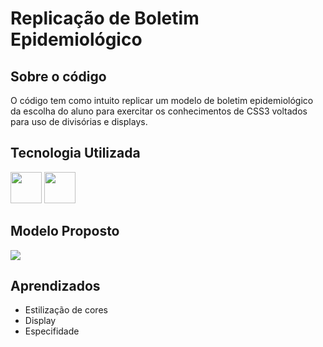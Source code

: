 # Replicação de Boletim Epidemiológico

<h2>Sobre o código</h2>
<p>O código tem como intuito replicar um modelo de boletim epidemiológico da escolha do aluno para exercitar os conhecimentos de CSS3 voltados para uso de divisórias e displays.</p>
<h2>Tecnologia Utilizada</h2>
<p>  
<img src="https://camo.githubusercontent.com/f2ce4039c99cf35adde738583ab0fbcd60eaafccf1e949884bda91d0b5c819ce/68747470733a2f2f63646e2e6a7364656c6976722e6e65742f67682f64657669636f6e732f64657669636f6e2f69636f6e732f68746d6c352f68746d6c352d6f726967696e616c2e737667" width="50px"/>
<img src="https://camo.githubusercontent.com/0da944f181647261c840e34b20ed7e3ca44ddc150869c6ea550cf98d06c81a37/68747470733a2f2f63646e2e6a7364656c6976722e6e65742f67682f64657669636f6e732f64657669636f6e2f69636f6e732f637373332f637373332d6f726967696e616c2e737667" width="50px"/>
</p>

<h2>Modelo Proposto</h2>
<img src="https://tracuateua.pa.gov.br/wp-content/uploads/2022/03/Boletim-Epidemiologico-01-02-2022.jpg"/>

<h2>Aprendizados</h2>
<ul>
  <li>Estilização de cores</li>
  <li>Display</li>
  <li>Especifidade</li>
</ul>
